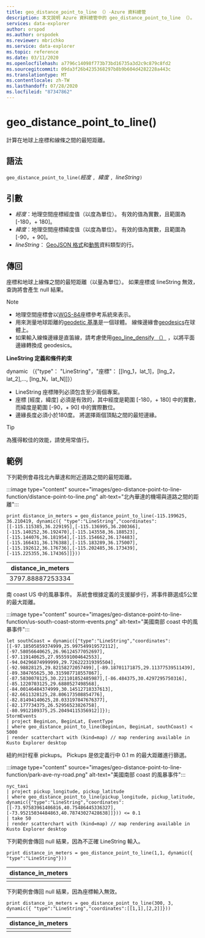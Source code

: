 ```yaml
---
title: geo_distance_point_to_line （）-Azure 資料總管
description: 本文說明 Azure 資料總管中的 geo_distance_point_to_line （）。
services: data-explorer
author: orspod
ms.author: orspodek
ms.reviewer: mbrichko
ms.service: data-explorer
ms.topic: reference
ms.date: 03/11/2020
ms.openlocfilehash: a7796c14098f773b73bd16735a3d2c9c879c8fd2
ms.sourcegitcommit: 09da3f26b4235368297b8b9b604d4282228a443c
ms.translationtype: MT
ms.contentlocale: zh-TW
ms.lasthandoff: 07/28/2020
ms.locfileid: "87347862"
---
```

# <a name="geo_distance_point_to_line"></a>geo_distance_point_to_line()

計算在地球上座標和線條之間的最短距離。

## <a name="syntax"></a>語法

`geo_distance_point_to_line(`*經度* `, `*緯度* `, `*lineString*`)`

## <a name="arguments"></a>引數

* *經度*：地理空間座標經度值（以度為單位）。 有效的值為實數，且範圍為 [-180，+ 180]。
* *緯度*：地理空間座標緯度值（以度為單位）。 有效的值為實數，且範圍為 [-90，+ 90]。
* *lineString*： [GeoJSON 格式](https://tools.ietf.org/html/rfc7946)和[動態](./scalar-data-types/dynamic.md)資料類型的行。

## <a name="returns"></a>傳回

座標和地球上線條之間的最短距離（以量為單位）。 如果座標或 lineString 無效，查詢將會產生 null 結果。

> [!NOTE]
> * 地理空間座標會以[WGS-84](https://earth-info.nga.mil/GandG/update/index.php?action=home)座標參考系統來表示。
> * 用來測量地球距離的[geodetic 基準](https://en.wikipedia.org/wiki/Geodetic_datum)是一個球體。 線條邊緣會[geodesics](https://en.wikipedia.org/wiki/Geodesic)在球體上。
> * 如果輸入線條邊緣是直笛線，請考慮使用[geo_line_densify （）](geo-line-densify-function.md) ，以將平面邊緣轉換成 geodesics。

**LineString 定義和條件約束**

dynamic （{"type"： "LineString"，"座標"： [[lng_1，lat_1]，[lng_2，lat_2],..., [lng_N，lat_N]]}）

* LineString 座標陣列必須包含至少兩個專案。
* 座標 [經度，緯度] 必須是有效的，其中經度是範圍 [-180，+ 180] 中的實數，而緯度是範圍 [-90，+ 90] 中的實際數位。
* 邊緣長度必須小於180度。 將選擇兩個頂點之間的最短邊緣。

> [!TIP]
> 為獲得較佳的效能，請使用常值行。

## <a name="examples"></a>範例

下列範例會尋找北內華達和附近道路之間的最短距離。

:::image type="content" source="images/geo-distance-point-to-line-function/distance-point-to-line.png" alt-text="北內華達的機場與道路之間的距離":::

<!-- csl: https://help.kusto.windows.net/Samples -->
```kusto
print distance_in_meters = geo_distance_point_to_line(-115.199625, 36.210419, dynamic({ "type":"LineString","coordinates":[[-115.115385,36.229195],[-115.136995,36.200366],[-115.140252,36.192470],[-115.143558,36.188523],[-115.144076,36.181954],[-115.154662,36.174483],[-115.166431,36.176388],[-115.183289,36.175007],[-115.192612,36.176736],[-115.202485,36.173439],[-115.225355,36.174365]]}))
```

| distance_in_meters |
|--------------------|
| 3797.88887253334   |

南 coast US 中的風暴事件。 系統會根據定義的支援腳步行，將事件篩選成5公里的最大距離。

:::image type="content" source="images/geo-distance-point-to-line-function/us-south-coast-storm-events.png" alt-text="美國南部 coast 中的風暴事件":::

<!-- csl: https://help.kusto.windows.net/Samples -->
```kusto
let southCoast = dynamic({"type":"LineString","coordinates":[[-97.18505859374999,25.997549919572112],[-97.58056640625,26.96124577052697],[-97.119140625,27.955591004642553],[-94.04296874999999,29.726222319395504],[-92.98828125,29.82158272057499],[-89.18701171875,29.11377539511439],[-89.384765625,30.315987718557867],[-87.5830078125,30.221101852485987],[-86.484375,30.4297295750316],[-85.1220703125,29.6880527498568],[-84.00146484374999,30.14512718337613],[-82.6611328125,28.806173508854776],[-82.81494140625,28.033197847676377],[-82.177734375,26.52956523826758],[-80.9912109375,25.20494115356912]]});
StormEvents
| project BeginLon, BeginLat, EventType
| where geo_distance_point_to_line(BeginLon, BeginLat, southCoast) < 5000
| render scatterchart with (kind=map) // map rendering available in Kusto Explorer desktop
```

紐約州計程車 pickups。 Pickups 是依定義行中 0.1 m 的最大距離進行篩選。

:::image type="content" source="images/geo-distance-point-to-line-function/park-ave-ny-road.png" alt-text="美國南部 coast 的風暴事件":::

<!-- csl: https://help.kusto.windows.net/Samples -->
```kusto
nyc_taxi
| project pickup_longitude, pickup_latitude
| where geo_distance_point_to_line(pickup_longitude, pickup_latitude, dynamic({"type":"LineString","coordinates":[[-73.97583961486816,40.75486445336327],[-73.95215034484863,40.78743027428638]]})) <= 0.1
| take 50
| render scatterchart with (kind=map) // map rendering available in Kusto Explorer desktop
```

下列範例會傳回 null 結果，因為不正確 LineString 輸入。

<!-- csl: https://help.kusto.windows.net/Samples -->
```kusto
print distance_in_meters = geo_distance_point_to_line(1,1, dynamic({ "type":"LineString"}))
```

| distance_in_meters |
|--------------------|
|                    |

下列範例會傳回 null 結果，因為座標輸入無效。

```kusto
print distance_in_meters = geo_distance_point_to_line(300, 3, dynamic({ "type":"LineString","coordinates":[[1,1],[2,2]]}))
```

| distance_in_meters |
|--------------------|
|                    |

